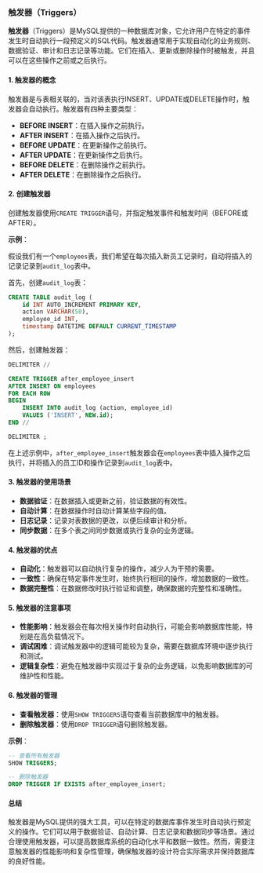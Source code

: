 ### 触发器（Triggers）

**触发器**（Triggers）是MySQL提供的一种数据库对象，它允许用户在特定的事件发生时自动执行一段预定义的SQL代码。触发器通常用于实现自动化的业务规则、数据验证、审计和日志记录等功能。它们在插入、更新或删除操作时被触发，并且可以在这些操作之前或之后执行。

#### 1. 触发器的概念

触发器是与表相关联的，当对该表执行INSERT、UPDATE或DELETE操作时，触发器会自动执行。触发器有四种主要类型：

- **BEFORE INSERT**：在插入操作之前执行。
- **AFTER INSERT**：在插入操作之后执行。
- **BEFORE UPDATE**：在更新操作之前执行。
- **AFTER UPDATE**：在更新操作之后执行。
- **BEFORE DELETE**：在删除操作之前执行。
- **AFTER DELETE**：在删除操作之后执行。

#### 2. 创建触发器

创建触发器使用`CREATE TRIGGER`语句，并指定触发事件和触发时间（BEFORE或AFTER）。

**示例**：

假设我们有一个`employees`表，我们希望在每次插入新员工记录时，自动将插入的记录记录到`audit_log`表中。

首先，创建`audit_log`表：
```sql
CREATE TABLE audit_log (
    id INT AUTO_INCREMENT PRIMARY KEY,
    action VARCHAR(50),
    employee_id INT,
    timestamp DATETIME DEFAULT CURRENT_TIMESTAMP
);
```

然后，创建触发器：
```sql
DELIMITER //

CREATE TRIGGER after_employee_insert
AFTER INSERT ON employees
FOR EACH ROW
BEGIN
    INSERT INTO audit_log (action, employee_id)
    VALUES ('INSERT', NEW.id);
END //

DELIMITER ;
```

在上述示例中，`after_employee_insert`触发器会在`employees`表中插入操作之后执行，并将插入的员工ID和操作记录到`audit_log`表中。

#### 3. 触发器的使用场景

- **数据验证**：在数据插入或更新之前，验证数据的有效性。
- **自动计算**：在数据操作时自动计算某些字段的值。
- **日志记录**：记录对表数据的更改，以便后续审计和分析。
- **同步数据**：在多个表之间同步数据或执行复杂的业务逻辑。

#### 4. 触发器的优点

- **自动化**：触发器可以自动执行复杂的操作，减少人为干预的需要。
- **一致性**：确保在特定事件发生时，始终执行相同的操作，增加数据的一致性。
- **数据完整性**：在数据修改时执行验证和调整，确保数据的完整性和准确性。

#### 5. 触发器的注意事项

- **性能影响**：触发器会在每次相关操作时自动执行，可能会影响数据库性能，特别是在高负载情况下。
- **调试困难**：调试触发器中的逻辑可能较为复杂，需要在数据库环境中逐步执行和测试。
- **逻辑复杂性**：避免在触发器中实现过于复杂的业务逻辑，以免影响数据库的可维护性和性能。

#### 6. 触发器的管理

- **查看触发器**：使用`SHOW TRIGGERS`语句查看当前数据库中的触发器。
- **删除触发器**：使用`DROP TRIGGER`语句删除触发器。

**示例**：
```sql
-- 查看所有触发器
SHOW TRIGGERS;

-- 删除触发器
DROP TRIGGER IF EXISTS after_employee_insert;
```

#### 总结

触发器是MySQL提供的强大工具，可以在特定的数据库事件发生时自动执行预定义的操作。它们可以用于数据验证、自动计算、日志记录和数据同步等场景。通过合理使用触发器，可以提高数据库系统的自动化水平和数据一致性。然而，需要注意触发器的性能影响和复杂性管理，确保触发器的设计符合实际需求并保持数据库的良好性能。